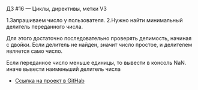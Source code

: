 ДЗ #16 — Циклы, директивы, метки V3

1.Запрашиваем число у пользователя.
2.Нужно найти минимальный делитель переданного числа.

Для этого достаточно последовательно проверять делимость, начиная с двойки. Если делитель не найден, значит число простое, и делителем является само число.

Если переданное число меньше единицы, то вывести в консоль  NaN. иначе вывести наименьший делитель числа

* [Ссылка на проект в GitHab](https://github.com/EShka0707/js_studies.git)
